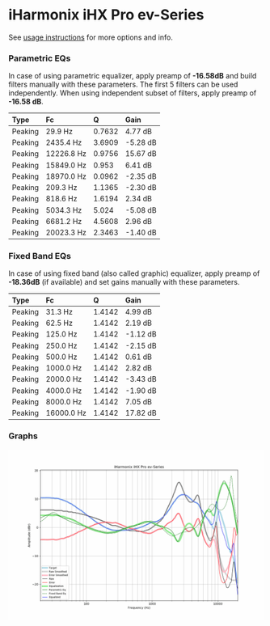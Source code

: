 # iHarmonix iHX Pro ev-Series
See [usage instructions](https://github.com/jaakkopasanen/AutoEq#usage) for more options and info.

### Parametric EQs
In case of using parametric equalizer, apply preamp of **-16.58dB** and build filters manually
with these parameters. The first 5 filters can be used independently.
When using independent subset of filters, apply preamp of **-16.58 dB**.

| Type    | Fc         |      Q | Gain     |
|:--------|:-----------|:-------|:---------|
| Peaking | 29.9 Hz    | 0.7632 | 4.77 dB  |
| Peaking | 2435.4 Hz  | 3.6909 | -5.28 dB |
| Peaking | 12226.8 Hz | 0.9756 | 15.67 dB |
| Peaking | 15849.0 Hz | 0.953  | 6.41 dB  |
| Peaking | 18970.0 Hz | 0.0962 | -2.35 dB |
| Peaking | 209.3 Hz   | 1.1365 | -2.30 dB |
| Peaking | 818.6 Hz   | 1.6194 | 2.34 dB  |
| Peaking | 5034.3 Hz  | 5.024  | -5.08 dB |
| Peaking | 6681.2 Hz  | 4.5608 | 2.96 dB  |
| Peaking | 20023.3 Hz | 2.3463 | -1.40 dB |

### Fixed Band EQs
In case of using fixed band (also called graphic) equalizer, apply preamp of **-18.36dB**
(if available) and set gains manually with these parameters.

| Type    | Fc         |      Q | Gain     |
|:--------|:-----------|:-------|:---------|
| Peaking | 31.3 Hz    | 1.4142 | 4.99 dB  |
| Peaking | 62.5 Hz    | 1.4142 | 2.19 dB  |
| Peaking | 125.0 Hz   | 1.4142 | -1.12 dB |
| Peaking | 250.0 Hz   | 1.4142 | -2.15 dB |
| Peaking | 500.0 Hz   | 1.4142 | 0.61 dB  |
| Peaking | 1000.0 Hz  | 1.4142 | 2.82 dB  |
| Peaking | 2000.0 Hz  | 1.4142 | -3.43 dB |
| Peaking | 4000.0 Hz  | 1.4142 | -1.90 dB |
| Peaking | 8000.0 Hz  | 1.4142 | 7.05 dB  |
| Peaking | 16000.0 Hz | 1.4142 | 17.82 dB |

### Graphs
![](./iHarmonix%20iHX%20Pro%20ev-Series.png)